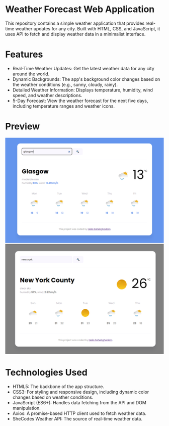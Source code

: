 # Weather Forecast Web Application
This repository contains a simple weather application that provides real-time weather updates for any city. Built with HTML, CSS, and JavaScript, it uses API to fetch and display weather data in a minimalist interface.

# Features
- Real-Time Weather Updates: Get the latest weather data for any city around the world.
- Dynamic Backgrounds: The app's background color changes based on the weather conditions (e.g., sunny, cloudy, rainy).
- Detailed Weather Information: Displays temperature, humidity, wind speed, and weather descriptions.
- 5-Day Forecast: View the weather forecast for the next five days, including temperature ranges and weather icons.
 
# Preview
![Preview](example.PNG)
![Preview](example2.PNG)

# Technologies Used
- HTML5: The backbone of the app structure.
- CSS3: For styling and responsive design, including dynamic color changes based on weather conditions.
- JavaScript (ES6+): Handles data fetching from the API and DOM manipulation.
- Axios: A promise-based HTTP client used to fetch weather data.
- SheCodes Weather API: The source of real-time weather data.

